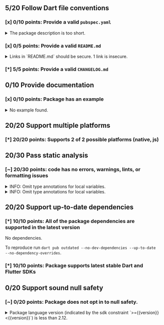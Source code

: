 ## 5/20 Follow Dart file conventions

### [x] 0/10 points: Provide a valid `pubspec.yaml`

<details>
<summary>
The package description is too short.
</summary>

Add more detail to the `description` field of `pubspec.yaml`. Use 60 to 180 characters to describe the package, what it does, and its target use case.
</details>

### [x] 0/5 points: Provide a valid `README.md`

<details>
<summary>
Links in `README.md` should be secure. 1 link is insecure.
</summary>

`README.md:42:35`

```
   ╷
42 │ <p>This library is licensed under <a href="http://www.opensource.org/licenses/mit-license.php">MIT License</a>.</p>
   │                                   ^^^^^^^^^^^^^^^^^^^^^^^^^^^^^^^^^^^^^^^^^^^^^^^^^^^^^^^^^^^^^
   ╵
```

Use `https` URLs instead.
</details>

### [*] 5/5 points: Provide a valid `CHANGELOG.md`


## 0/10 Provide documentation

### [x] 0/10 points: Package has an example

<details>
<summary>
No example found.
</summary>

See [package layout](https://dart.dev/tools/pub/package-layout#examples) guidelines on how to add an example.
</details>

## 20/20 Support multiple platforms

### [*] 20/20 points: Supports 2 of 2 possible platforms (**native**, **js**)


## 20/30 Pass static analysis

### [~] 20/30 points: code has no errors, warnings, lints, or formatting issues

<details>
<summary>
INFO: Omit type annotations for local variables.
</summary>

`lib/mime_type.dart:11:3`

```
   ╷
11 │   final int lastDot = fileName.lastIndexOf('.', fileName.length - 1);
   │   ^^^^^^^^^^^^^^^^^^^^^^^^^^^^^^^^^^^^^^^^^^^^^^^^^^^^^^^^^^^^^^^^^^
   ╵
```

To reproduce make sure you are using [pedantic](https://pub.dev/packages/pedantic#using-the-lints) and run `dartanalyzer lib/mime_type.dart`
</details>
<details>
<summary>
INFO: Omit type annotations for local variables.
</summary>

`lib/mime_type.dart:13:5`

```
   ╷
13 │     final String extension = fileName.substring(lastDot + 1);
   │     ^^^^^^^^^^^^^^^^^^^^^^^^^^^^^^^^^^^^^^^^^^^^^^^^^^^^^^^^
   ╵
```

To reproduce make sure you are using [pedantic](https://pub.dev/packages/pedantic#using-the-lints) and run `dartanalyzer lib/mime_type.dart`
</details>

## 20/20 Support up-to-date dependencies

### [*] 10/10 points: All of the package dependencies are supported in the latest version

No dependencies.

To reproduce run `dart pub outdated --no-dev-dependencies --up-to-date --no-dependency-overrides`.


### [*] 10/10 points: Package supports latest stable Dart and Flutter SDKs


## 0/20 Support sound null safety

### [~] 0/20 points: Package does not opt in to null safety.

<details>
<summary>
Package language version (indicated by the sdk constraint `>={{version}} <{{version}}`) is less than 2.12.
</summary>

Consider [migrating](https://dart.dev/null-safety/migration-guide).
</details>